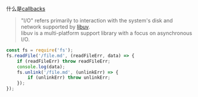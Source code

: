 什么是[callbacks](https://nodejs.org/en/knowledge/getting-started/control-flow/what-are-callbacks/)  

>"I/O" refers primarily to interaction with the system's disk and network supported by [libuv](http://libuv.org/).  
libuv is a multi-platform support library with a focus on asynchronous I/O.  

```js
const fs = require('fs');
fs.readFile('/file.md', (readFileErr, data) => {
    if (readFileErr) throw readFileErr;
    console.log(data);
    fs.unlink('/file.md', (unlinkErr) => {
        if (unlinkErr) throw unlinkErr;
    });
});
```
